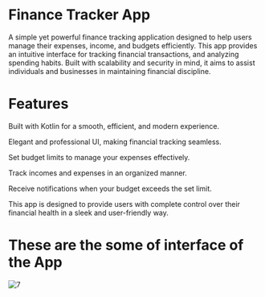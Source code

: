 # Finance Tracker App
 A simple yet powerful finance tracking application designed to help users manage their expenses, income, and budgets efficiently. This app provides an intuitive interface for tracking financial transactions, and analyzing spending habits. Built with scalability and security in mind, it aims to assist individuals and businesses in maintaining financial discipline.

# Features
Built with Kotlin for a smooth, efficient, and modern experience.

Elegant and professional UI, making financial tracking seamless.

Set budget limits to manage your expenses effectively.

Track incomes and expenses in an organized manner.

Receive notifications when your budget exceeds the set limit.

This app is designed to provide users with complete control over their financial health in a sleek and user-friendly way.

# These are the some of interface of the App


![7](https://github.com/user-attachments/assets/e473131c-92b7-4427-9e9c-15e933d9f870)


